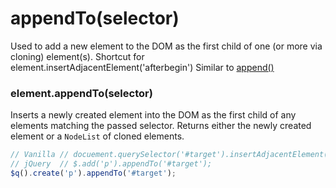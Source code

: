 # appendTo(selector)
Used to add a new element to the DOM as the first child of one (or more via cloning) element(s).
Shortcut for element.insertAdjacentElement('afterbegin')
Similar to [append()](./append.md)

### element.appendTo(selector)
Inserts a newly created element into the DOM as the first child of any elements matching the passed selector.
Returns either the newly created element or a `NodeList` of cloned elements.

```javascript
// Vanilla // docuement.querySelector('#target').insertAdjacentElement('afterbegin', document.createElement('p'));
// jQuery  // $.add('p').appendTo('#target');
$q().create('p').appendTo('#target');
```
